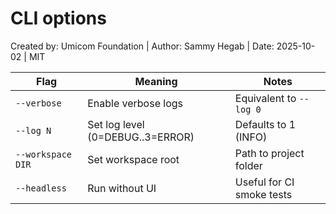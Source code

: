 # CLI options

Created by: Umicom Foundation | Author: Sammy Hegab | Date: 2025-10-02 | MIT

| Flag | Meaning | Notes |
| --- | --- | --- |
| `--verbose` | Enable verbose logs | Equivalent to `--log 0` |
| `--log N` | Set log level (0=DEBUG..3=ERROR) | Defaults to 1 (INFO) |
| `--workspace DIR` | Set workspace root | Path to project folder |
| `--headless` | Run without UI | Useful for CI smoke tests |